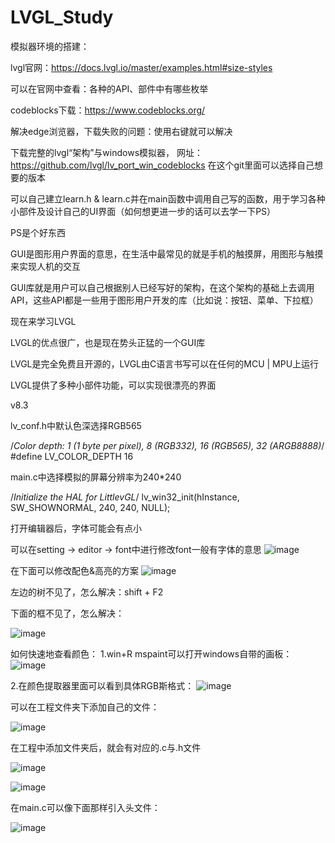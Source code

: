 # LVGL_Study
模拟器环境的搭建：

lvgl官网：https://docs.lvgl.io/master/examples.html#size-styles

可以在官网中查看：各种的API、部件中有哪些枚举

codeblocks下载：https://www.codeblocks.org/

解决edge浏览器，下载失败的问题：使用右键就可以解决

下载完整的lvgl“架构”与windows模拟器，
网址：https://github.com/lvgl/lv_port_win_codeblocks
在这个git里面可以选择自己想要的版本

可以自己建立learn.h & learn.c并在main函数中调用自己写的函数，用于学习各种小部件及设计自己的UI界面（如何想更进一步的话可以去学一下PS）

PS是个好东西

GUI是图形用户界面的意思，在生活中最常见的就是手机的触摸屏，用图形与触摸来实现人机的交互

GUI库就是用户可以自己根据别人已经写好的架构，在这个架构的基础上去调用API，这些API都是一些用于图形用户开发的库（比如说：按钮、菜单、下拉框）

现在来学习LVGL

LVGL的优点很广，也是现在势头正猛的一个GUI库

LVGL是完全免费且开源的，LVGL由C语言书写可以在任何的MCU | MPU上运行

LVGL提供了多种小部件功能，可以实现很漂亮的界面

v8.3

lv_conf.h中默认色深选择RGB565

/*Color depth: 1 (1 byte per pixel), 8 (RGB332), 16 (RGB565), 32 (ARGB8888)*/
#define LV_COLOR_DEPTH     16

main.c中选择模拟的屏幕分辨率为240*240

/*Initialize the HAL for LittlevGL*/
lv_win32_init(hInstance, SW_SHOWNORMAL, 240, 240, NULL);


打开编辑器后，字体可能会有点小

可以在setting -> editor -> font中进行修改font一般有字体的意思
![image](https://github.com/user-attachments/assets/24ec6161-4123-4871-997c-7de45ffb7489)

在下面可以修改配色&高亮的方案
![image](https://github.com/user-attachments/assets/5bb0da91-11f6-4795-b577-a6cecf1dbe05)

左边的树不见了，怎么解决：shift + F2

下面的框不见了，怎么解决：

![image](https://github.com/user-attachments/assets/ad6afb4a-6a3a-46bf-963b-0d0bdb997694)

如何快速地查看颜色：
1.win+R mspaint可以打开windows自带的画板：
![image](https://github.com/user-attachments/assets/a3d005e3-decb-49ae-8ddd-aa4f6545e124)

2.在颜色提取器里面可以看到具体RGB斯格式：
![image](https://github.com/user-attachments/assets/7156060b-88cf-4068-b9dd-888057119b86)


可以在工程文件夹下添加自己的文件：

![image](https://github.com/user-attachments/assets/9c17cee4-2aa6-4e04-98fa-f92378c164d9)

在工程中添加文件夹后，就会有对应的.c与.h文件

![image](https://github.com/user-attachments/assets/a953fadf-8239-4051-9cb1-e92e70931ffe)

![image](https://github.com/user-attachments/assets/45ef506f-ab12-4a0e-bf42-1cc280607102)


在main.c可以像下面那样引入头文件：

![image](https://github.com/user-attachments/assets/310883d4-a617-41bd-9946-f294efc8ef51)










